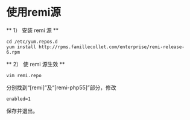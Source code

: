 # 使用remi源

** 1） 安装 remi 源 **  

    cd /etc/yum.repos.d
    yum install http://rpms.famillecollet.com/enterprise/remi-release-6.rpm

** 2） 使 remi 源生效 **  

    vim remi.repo

分别找到“[remi]”及“[remi-php55]”部分，修改  

    enabled=1

保存并退出。